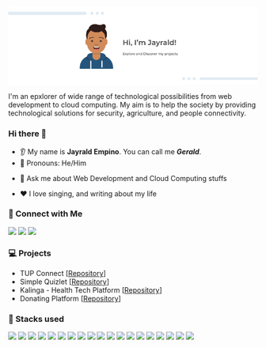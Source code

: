<img src="https://github.com/Jayrald07/Jayrald07/blob/13ff422891e470dfd388c03a68ea9dfd2b207429/Github%20Profile%20Banner.png" align="center"/>


<p>
I'm an epxlorer of wide range of technological possibilities from web development to cloud computing. My aim is to help the society by providing technological solutions for security, agriculture, and people connectivity.
</p>

### Hi there 👋
* 👂 My name is **Jayrald Empino**. You can call me _**Gerald**_.
* 🧑 Pronouns: He/Him
<!-- * 🤝 I’m looking to collaborate on ... -->
<!-- * 🤔 I’m looking for help with ... -->
* 💬 Ask me about Web Development and Cloud Computing stuffs
<!-- * 📫 How to reach me: ... -->
* ❤️ I love singing, and writing about my life
<!-- * ⚡ Fun fact:  -->

### 🔗 Connect with Me

[![](https://img.shields.io/badge/Gmail-D14836?style=for-the-badge&logo=gmail&logoColor=white
)](mailto:geraldempino@gmail.com)
[![](https://img.shields.io/badge/LinkedIn-0077B5?style=for-the-badge&logo=linkedin&logoColor=white
)](https://www.linkedin.com/in/jayrald-empino-861586121)
[![](https://img.shields.io/badge/Facebook-1877F2?style=for-the-badge&logo=facebook&logoColor=white)](https://facebook.com/jayrald.emp)


### 💻 Projects

- TUP Connect [[Repository](https://github.com/Jayrald07/tup-connect)]
- Simple Quizlet [[Repository](https://github.com/Jayrald07/Simple-Quizlet)]
- Kalinga - Health Tech Platform [[Repository](https://github.com/Jayrald07/Kalinga-Backend)]
- Donating Platform [[Repository](https://github.com/Jayrald07/Donating-Platform-Backend)]



### 🧠 Stacks used

<p>
<img src="https://img.shields.io/badge/HTML5-E34F26?style=for-the-badge&logo=html5&logoColor=white" />
<img src="https://img.shields.io/badge/CSS3-1572B6?style=for-the-badge&logo=css3&logoColor=white"/>
<img src="https://img.shields.io/badge/JavaScript-F7DF1E?style=for-the-badge&logo=javascript&logoColor=black" />
<img src="https://img.shields.io/badge/PHP-777BB4?style=for-the-badge&logo=php&logoColor=white"/>
<img src="https://img.shields.io/badge/Node.js-43853D?style=for-the-badge&logo=node.js&logoColor=white"/>
<img src="https://img.shields.io/badge/MongoDB-4EA94B?style=for-the-badge&logo=mongodb&logoColor=white"/>
<img src="https://img.shields.io/badge/MySQL-005C84?style=for-the-badge&logo=mysql&logoColor=white" />
<img src="https://img.shields.io/badge/AWS_Lambda-FF9900?style=for-the-badge&logo=awslambda&logoColor=white"/>
<img src="https://img.shields.io/badge/Amazon_DynamoDB-4053D6?style=for-the-badge&logo=amazondynamodb&logoColor=white"/>
<img src="https://img.shields.io/badge/Amazon_S3-569A31?style=for-the-badge&logo=amazons3&logoColor=white"/>
<img src="https://img.shields.io/badge/Amazon_EC2-FF9900?style=for-the-badge&logo=amazonec2&logoColor=white"/>
<img src="https://img.shields.io/badge/AWS_Amplify-FF9900?style=for-the-badge&logo=awsamplify&logoColor=white"/>
<img src="https://img.shields.io/badge/React-20232A?style=for-the-badge&logo=react&logoColor=61DAFB"/>
<img src="https://img.shields.io/badge/TypeScript-007ACC?style=for-the-badge&logo=typescript&logoColor=white"/>
<img src="https://img.shields.io/badge/GraphQL-E10098?style=for-the-badge&logo=graphql&logoColor=white"/>
<img src="https://img.shields.io/badge/Express.js-404D59?style=for-the-badge&logo=express"/>
<img src="https://img.shields.io/badge/Docker-2496ED?style=for-the-badge&logo=docker&logoColor=white"/>
<img src="https://img.shields.io/badge/Docker-FF6C37?style=for-the-badge&logo=postman&logoColor=white"/>
<img src="https://repository-images.githubusercontent.com/66573241/e4a04d80-cd1c-11e9-8af2-786d342820bb" width="75"/>
</p>
